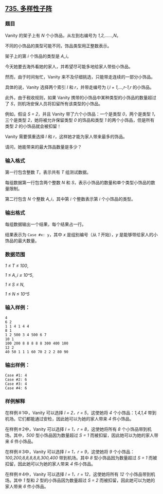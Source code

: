 ## [735. 多样性子阵](https://www.acwing.com/problem/content/737/)

### 题目

Vanity 的架子上有 *N* 个小饰品，从左到右编号为 *1,2,......,N*。

不同的小饰品的类型可能不同，饰品类型用正整数表示。

架子上的第 *i* 个饰品的类型是 *A_i*。

今天她要去海外看她的家人，并希望尽可能多地给家人带些小饰品。

然而，由于时间匆忙，Vanity 来不及仔细挑选，只能带走连续的一部分小饰品。

具体的说，Vanity 选择两个索引 *l* 和 *r*，并带走编号为 *l,l + 1,…,r-1,r* 的小饰品。

此外，由于税收规则，如果 Vanity 携带的小饰品中某种类型的小饰品的数量超过了 *S*，则机场安保人员将扣留所有该类型的小饰品。

例如，假设 *S = 2*，并且 Vanity 带了六个小饰品：一个是类型 *0*，两个是类型 *1*，三个是类型 *2*，她将被允许保留类型 *0* 的饰品和类型 *1* 的两个小饰品，但是所有类型 *2* 的小饰品就会被扣留！

Vanity 需要慎重选择 *l* 和 *r*，这样她才能为家人带来最多的饰品。

请问，她能带来的最大饰品数量是多少？

### 输入格式

第一行包含整数 *T*，表示共有 *T* 组测试数据。

每组数据第一行包含两个整数 *N* 和 *S*，表示小饰品的数量和单个类型小饰品的数量限制。

第二行包含 *N* 个整数 *A_i*，其中第 *i* 个整数表示第 *i* 个小饰品的类型。

### 输出格式

每组数据输出一个结果，每个结果占一行。

结果表示为 `Case #x: y`，其中 *x* 是组别编号（从 *1* 开始），*y* 是能够带给家人的小饰品的最大数量。

### 数据范围

*1 ≤ T ≤ 100*,

*1 ≤ A_i ≤ 10^5*,

*1 ≤ S ≤ N*,

*1 ≤ N ≤ 10^5*

### 输入样例：

```
4
6 2
1 1 4 1 4 4
8 1
1 2 500 3 4 500 6 7
10 1
100 200 8 8 8 8 8 300 400 100
12 2
40 50 1 1 1 60 70 2 2 2 80 90
```

### 输出样例：

```
Case #1: 4
Case #2: 6
Case #3: 4
Case #4: 6
```

### 样例解释

在样例＃1中，Vanity 可以选择 *l = 2，r = 5*，这使她将 *4* 个小饰品：*1,4,1,4* 带到机场。它们都能通过安检，因此她可以为她的家人带来 *4* 件小饰品。

在样例＃2中，Vanity 可以选择 *l = 1，r = 8*，这使她将所有 *8* 个小饰品带到机场。其中，*500* 型小饰品因为数量超过 *S = 1* 而被扣留，因此她可以为她的家人带来 *6* 件小饰品。

在样例＃3中，Vanity 可以选择 *l = 1，r = 9*，这使她将 *9* 个小饰品：*100,200,8,8,8,8,8,300,400* 带到机场。其中 *8* 型小饰品因为数量超过 *S = 1* 而被扣留，因此她可以为她的家人带来 *4* 件小饰品。

在样例＃4中，Vanity 可以选择 *l = 1，r = 12*，这使她将所有 *12* 个小饰品带到机场。其中 *1* 型和 *2* 型的小饰品因为数量超过 *S = 2* 而被扣留，因此她可以为她的家人带来 *6* 件小饰品。
